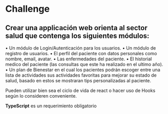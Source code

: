 # Challenge

## Crear una applicación web orienta al sector salud que contenga los siguientes módulos:

• Un módulo de Login/Autenticación para los usuarios.
• Un módulo de registro de usuarios.
• El perfil del paciente con datos personales como nombre, email, avatar.
• Las enfermedades del paciente.
• El historial medico del paciente (las consultas que este ha realizado en el ultimo
año).
• Un plan de Bienestar en el cual los pacientes podrán escoger entre una lista de
actividades sus actividades favoritas para mejorar su estado de salud, basado
en estos se mostraran tips personalizadas al paciente.

Pueden utilizar bien sea el ciclo de vida de react o hacer uso de Hooks según lo consideren conveniente.

**TypeScript** es un requerimiento obligatorio
